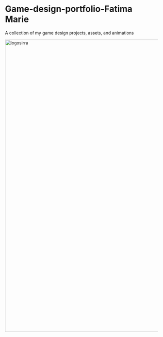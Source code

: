 # Game-design-portfolio-Fatima Marie
A collection of my game design projects, assets, and animations

<img width="960" alt="logosirra" src="https://github.com/user-attachments/assets/d1c19a77-a58b-4274-97a6-ad22e481088f" />
